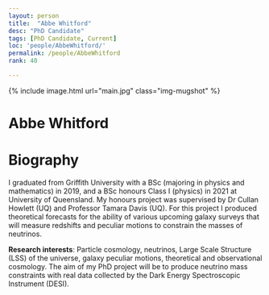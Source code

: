 ```yaml
---
layout: person
title:  "Abbe Whitford"
desc: "PhD Candidate"
tags: [PhD Candidate, Current]
loc: 'people/AbbeWhitford/'
permalink: /people/AbbeWhitford
rank: 40

---
```

 
{% include image.html url="main.jpg" class="img-mugshot" %}
<div class="text-center" markdown="1">

# Abbe Whitford

</div>
 
# Biography
I graduated from Griffith University with a BSc (majoring in physics and mathematics) in 2019, and a BSc honours Class I (physics) in 2021 at University of Queensland. My honours project was supervised by Dr Cullan Howlett (UQ) and Professor Tamara Davis (UQ). For this project I produced theoretical forecasts for the ability of various upcoming galaxy surveys that will measure redshifts and peculiar motions to constrain the masses of neutrinos. 

**Research interests**:
Particle cosmology, neutrinos, Large Scale Structure (LSS) of the universe, galaxy peculiar motions, theoretical and observational cosmology.
The aim of my PhD project will be to produce neutrino mass constraints with real data collected by the Dark Energy Spectroscopic Instrument (DESI).
